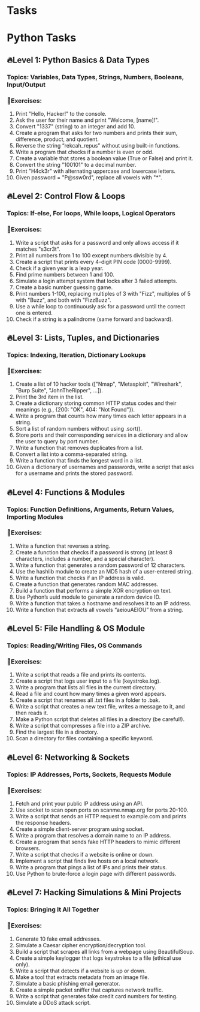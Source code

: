 # Tasks
# Python Tasks
## 🔥Level 1: Python Basics & Data Types 
### Topics: Variables, Data Types, Strings, Numbers, Booleans, Input/Output 

### 🔹Exercises: 
1. Print "Hello, Hacker!" to the console. 
2. Ask the user for their name and print "Welcome, [name]!". 
3. Convert "1337" (string) to an integer and add 10. 
4. Create a program that asks for two numbers and prints their sum, difference, product, 
and quotient. 
5. Reverse the string “rekcah_repus”  without using built-in functions. 
6. Write a program that checks if a number is even or odd. 
7. Create a variable that stores a boolean value (True or False) and print it. 
8. Convert the string "100101" to a decimal number. 
9. Print "H4ck3r" with alternating uppercase and lowercase letters. 
10. Given password = "P@ssw0rd", replace all vowels with "*". 

## 🔥Level 2: Control Flow & Loops 
### Topics: If-else, For loops, While loops, Logical Operators 

### 🔹Exercises: 
1. Write a script that asks for a password and only allows access if it matches "s3cr3t". 
2. Print all numbers from 1 to 100 except numbers divisible by 4. 
3. Create a script that prints every 4-digit PIN code (0000-9999). 
4. Check if a given year is a leap year. 
5. Find prime numbers between 1 and 100. 
6. Simulate a login attempt system that locks after 3 failed attempts. 
7. Create a basic number guessing game. 
8. Print numbers 1-100, replacing multiples of 3 with "Fizz", multiples of 5 with "Buzz", 
and both with "FizzBuzz". 
9. Use a while loop to continuously ask for a password until the correct one is entered. 
10. Check if a string is a palindrome (same forward and backward). 

## 🔥Level 3: Lists, Tuples, and Dictionaries 
### Topics: Indexing, Iteration, Dictionary Lookups 

### 🔹Exercises: 
1. Create a list of 10 hacker tools (["Nmap", "Metasploit", "Wireshark", "Burp 
Suite", "JohnTheRipper", ...]). 
2. Print the 3rd item in the list. 
3. Create a dictionary storing common HTTP status codes and their meanings (e.g., 
{200: "OK", 404: "Not Found"}). 
4. Write a program that counts how many times each letter appears in a string. 
5. Sort a list of random numbers without using .sort(). 
6. Store ports and their corresponding services in a dictionary and allow the user to 
query by port number. 
7. Write a function that removes duplicates from a list. 
8. Convert a list into a comma-separated string. 
9. Write a function that finds the longest word in a list. 
10. Given a dictionary of usernames and passwords, write a script that asks for a username 
and prints the stored password. 

## 🔥Level 4: Functions & Modules 
### Topics: Function Definitions, Arguments, Return Values, Importing Modules 

### 🔹Exercises: 
1. Write a function that reverses a string. 
2. Create a function that checks if a password is strong (at least 8 characters, includes a 
number, and a special character). 
3. Write a function that generates a random password of 12 characters. 
4. Use the hashlib module to create an MD5 hash of a user-entered string. 
5. Write a function that checks if an IP address is valid. 
6. Create a function that generates random MAC addresses. 
7. Build a function that performs a simple XOR encryption on text. 
8. Use Python’s uuid module to generate a random device ID. 
9. Write a function that takes a hostname and resolves it to an IP address. 
10. Write a function that extracts all vowels “aeiouAEIOU”  from a string. 

## 🔥Level 5: File Handling & OS Module 
### Topics: Reading/Writing Files, OS Commands 

### 🔹Exercises: 
1. Write a script that reads a file and prints its contents. 
2. Create a script that logs user input to a file (keystroke.log). 
3. Write a program that lists all files in the current directory. 
4. Read a file and count how many times a given word appears. 
5. Create a script that renames all .txt files in a folder to .bak. 
6. Write a script that creates a new text file, writes a message to it, and then reads it. 
7. Make a Python script that deletes all files in a directory (be careful!). 
8. Write a script that compresses a file into a ZIP archive. 
9. Find the largest file in a directory. 
10. Scan a directory for files containing a specific keyword. 

## 🔥Level 6: Networking & Sockets 
### Topics: IP Addresses, Ports, Sockets, Requests Module 

### 🔹Exercises: 
1. Fetch and print your public IP address using an API. 
2. Use socket to scan open ports on scanme.nmap.org for ports 20-100. 
3. Write a script that sends an HTTP request to example.com and prints the response 
headers. 
4. Create a simple client-server program using socket. 
5. Write a program that resolves a domain name to an IP address. 
6. Create a program that sends fake HTTP headers to mimic different browsers. 
7. Write a script that checks if a website is online or down. 
8. Implement a script that finds live hosts on a local network. 
9. Write a program that pings a list of IPs and prints their status. 
10. Use Python to brute-force a login page with different passwords. 

## 🔥Level 7: Hacking Simulations & Mini Projects 
### Topics: Bringing It All Together 

### 🔹Exercises: 
1. Generate 10 fake email addresses. 
2. Simulate a Caesar cipher encryption/decryption tool. 
3. Build a script that scrapes all links from a webpage using BeautifulSoup. 
4. Create a simple keylogger that logs keystrokes to a file (ethical use only). 
5. Write a script that detects if a website is up or down. 
6. Make a tool that extracts metadata from an image file. 
7. Simulate a basic phishing email generator. 
8. Create a simple packet sniffer that captures network traffic. 
9. Write a script that generates fake credit card numbers for testing. 
10. Simulate a DDoS attack script.
